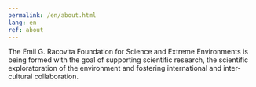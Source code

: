 ```yaml
---
permalink: /en/about.html
lang: en
ref: about
---
```


The Emil G. Racovita Foundation for Science and Extreme Environments is being
formed with the goal of supporting scientific research, the scientific
exploratoration of the environment and fostering international and
inter-cultural collaboration.

